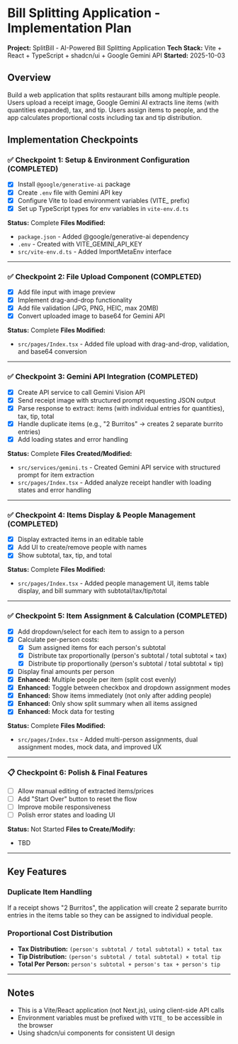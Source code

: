 # Bill Splitting Application - Implementation Plan

**Project:** SplitBill - AI-Powered Bill Splitting Application
**Tech Stack:** Vite + React + TypeScript + shadcn/ui + Google Gemini API
**Started:** 2025-10-03

## Overview

Build a web application that splits restaurant bills among multiple people. Users upload a receipt image, Google Gemini AI extracts line items (with quantities expanded), tax, and tip. Users assign items to people, and the app calculates proportional costs including tax and tip distribution.

## Implementation Checkpoints

### ✅ Checkpoint 1: Setup & Environment Configuration (COMPLETED)
- [x] Install `@google/generative-ai` package
- [x] Create `.env` file with Gemini API key
- [x] Configure Vite to load environment variables (VITE_ prefix)
- [x] Set up TypeScript types for env variables in `vite-env.d.ts`

**Status:** Complete
**Files Modified:**
- `package.json` - Added @google/generative-ai dependency
- `.env` - Created with VITE_GEMINI_API_KEY
- `src/vite-env.d.ts` - Added ImportMetaEnv interface

---

### ✅ Checkpoint 2: File Upload Component (COMPLETED)
- [x] Add file input with image preview
- [x] Implement drag-and-drop functionality
- [x] Add file validation (JPG, PNG, HEIC, max 20MB)
- [x] Convert uploaded image to base64 for Gemini API

**Status:** Complete
**Files Modified:**
- `src/pages/Index.tsx` - Added file upload with drag-and-drop, validation, and base64 conversion

---

### ✅ Checkpoint 3: Gemini API Integration (COMPLETED)
- [x] Create API service to call Gemini Vision API
- [x] Send receipt image with structured prompt requesting JSON output
- [x] Parse response to extract: items (with individual entries for quantities), tax, tip, total
- [x] Handle duplicate items (e.g., "2 Burritos" → creates 2 separate burrito entries)
- [x] Add loading states and error handling

**Status:** Complete
**Files Created/Modified:**
- `src/services/gemini.ts` - Created Gemini API service with structured prompt for item extraction
- `src/pages/Index.tsx` - Added analyze receipt handler with loading states and error handling

---

### ✅ Checkpoint 4: Items Display & People Management (COMPLETED)
- [x] Display extracted items in an editable table
- [x] Add UI to create/remove people with names
- [x] Show subtotal, tax, tip, and total

**Status:** Complete
**Files Modified:**
- `src/pages/Index.tsx` - Added people management UI, items table display, and bill summary with subtotal/tax/tip/total

---

### ✅ Checkpoint 5: Item Assignment & Calculation (COMPLETED)
- [x] Add dropdown/select for each item to assign to a person
- [x] Calculate per-person costs:
  - [x] Sum assigned items for each person's subtotal
  - [x] Distribute tax proportionally (person's subtotal / total subtotal × tax)
  - [x] Distribute tip proportionally (person's subtotal / total subtotal × tip)
- [x] Display final amounts per person
- [x] **Enhanced:** Multiple people per item (split cost evenly)
- [x] **Enhanced:** Toggle between checkbox and dropdown assignment modes
- [x] **Enhanced:** Show items immediately (not only after adding people)
- [x] **Enhanced:** Only show split summary when all items assigned
- [x] **Enhanced:** Mock data for testing

**Status:** Complete
**Files Modified:**
- `src/pages/Index.tsx` - Added multi-person assignments, dual assignment modes, mock data, and improved UX

---

### 📋 Checkpoint 6: Polish & Final Features
- [ ] Allow manual editing of extracted items/prices
- [ ] Add "Start Over" button to reset the flow
- [ ] Improve mobile responsiveness
- [ ] Polish error states and loading UI

**Status:** Not Started
**Files to Create/Modify:**
- TBD

---

## Key Features

### Duplicate Item Handling
If a receipt shows "2 Burritos", the application will create 2 separate burrito entries in the items table so they can be assigned to individual people.

### Proportional Cost Distribution
- **Tax Distribution:** `(person's subtotal / total subtotal) × total tax`
- **Tip Distribution:** `(person's subtotal / total subtotal) × total tip`
- **Total Per Person:** `person's subtotal + person's tax + person's tip`

---

## Notes

- This is a Vite/React application (not Next.js), using client-side API calls
- Environment variables must be prefixed with `VITE_` to be accessible in the browser
- Using shadcn/ui components for consistent UI design
